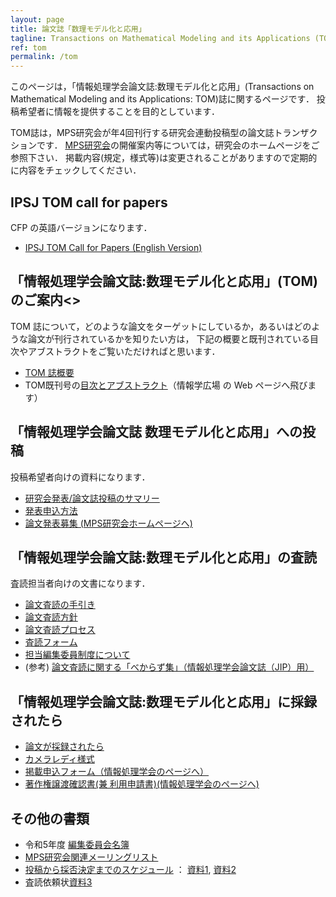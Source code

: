 ```yaml
---
layout: page
title: 論文誌「数理モデル化と応用」
tagline: Transactions on Mathematical Modeling and its Applications (TOM)
ref: tom
permalink: /tom
---
```

このページは，「情報処理学会論文誌:数理モデル化と応用」(Transactions on Mathematical Modeling and its Applications: TOM)誌に関するページです．
投稿希望者に情報を提供することを目的としています．

TOM誌は，MPS研究会が年4回刊行する研究会連動投稿型の論文誌トランザクションです．
[MPS研究会](/)の開催案内等については，研究会のホームページをご参照下さい．
掲載内容(規定，様式等)は変更されることがありますので定期的に内容をチェックしてください．

## IPSJ TOM call for papers

CFP の英語バージョンになります．

- [IPSJ TOM Call for Papers (English Version)](/tom_docs/cfp_e)

## 「情報処理学会論文誌:数理モデル化と応用」(TOM)のご案内<>

TOM 誌について，どのような論文をターゲットにしているか，あるいはどのような論文が刊行されているかを知りたい方は，
下記の概要と既刊されている目次やアブストラクトをご覧いただければと思います．

- [TOM 誌概要](/tom_docs/announce)
- TOM既刊号の[目次とアブストラクト](https://ipsj.ixsq.nii.ac.jp/ej/?action=repository_opensearch&index_id=989&count=20&order=7&pn=1)（情報学広場 の Web ページへ飛びます）

## 「情報処理学会論文誌 数理モデル化と応用」への投稿

投稿希望者向けの資料になります．

- [研究会発表/論文誌投稿のサマリー](/tom_docs/summary)
- [発表申込方法](/tom_docs/submission)
- [論文発表募集 (MPS研究会ホームページへ)](/)

## 「情報処理学会論文誌:数理モデル化と応用」の査読

査読担当者向けの文書になります．

- [論文査読の手引き](/tom_docs/review_guide)
- [論文査読方針](/tom_docs/review_policy)
- [論文査読プロセス](/tom_docs/review_process)
- [査読フォーム](/tom_docs/review_form)
- [担当編集委員制度について](/tom_docs/editors)
- (参考) [論文査読に関する「べからず集」（情報処理学会論文誌（JIP）用）](https://www.ipsj.or.jp/journal/manual/bekarazu.html)

## 「情報処理学会論文誌:数理モデル化と応用」に採録されたら

- [論文が採録されたら](/tom_docs/accept)
- [カメラレディ様式](/tom_docs/camera_ready)
- [掲載申込フォーム（情報処理学会のページへ）](https://www.ipsj.or.jp/trans/tran-keisai.html)
- [著作権譲渡確認書(兼 利用申請書)(情報処理学会のページへ)](https://www.ipsj.or.jp/copyright/ronbun/index.html)

## その他の書類

- 令和5年度 [編集委員会名簿](/committee_members#tom-編集委員会メンバー)
- [MPS研究会関連メーリングリスト](/contact)
- [投稿から採否決定までのスケジュール](/tom_docs/schedule) ： [資料1](/tom_docs/confirmation_letter), [資料2](/tom_docs/reminder_letter)
- 査読依頼状[資料3](/tom_docs/review_letter)
